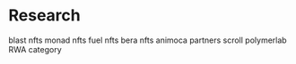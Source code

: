 # Research
blast nfts
monad nfts
fuel nfts
bera nfts
animoca partners
scroll
polymerlab
RWA category

